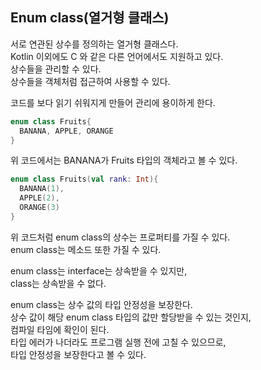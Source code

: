 ## Enum class(열거형 클래스)
서로 연관된 상수를 정의하는 열거형 클래스다.  
Kotlin 이외에도 C 와 같은 다른 언어에서도 지원하고 있다.  
상수들을 관리할 수 있다.  
상수들을 객체처럼 접근하여 사용할 수 있다.  

코드를 보다 읽기 쉬워지게 만들어 관리에 용이하게 한다.  
```Kotlin
enum class Fruits{
  BANANA, APPLE, ORANGE
}
```
위 코드에서는 BANANA가 Fruits 타입의 객체라고 볼 수 있다.
```Kotlin
enum class Fruits(val rank: Int){
  BANANA(1),
  APPLE(2),
  ORANGE(3)
}
```
위 코드처럼 enum class의 상수는 프로퍼티를 가질 수 있다.  
enum class는 메소드 또한 가질 수 있다.  

enum class는 interface는 상속받을 수 있지만,  
class는 상속받을 수 없다.  

enum class는 상수 값의 타입 안정성을 보장한다.  
상수 값이 해당 enum class 타입의 값만 할당받을 수 있는 것인지,  
컴파일 타임에 확인이 된다.  
타입 에러가 나더라도 프로그램 실행 전에 고칠 수 있으므로,  
타입 안정성을 보장한다고 볼 수 있다.
